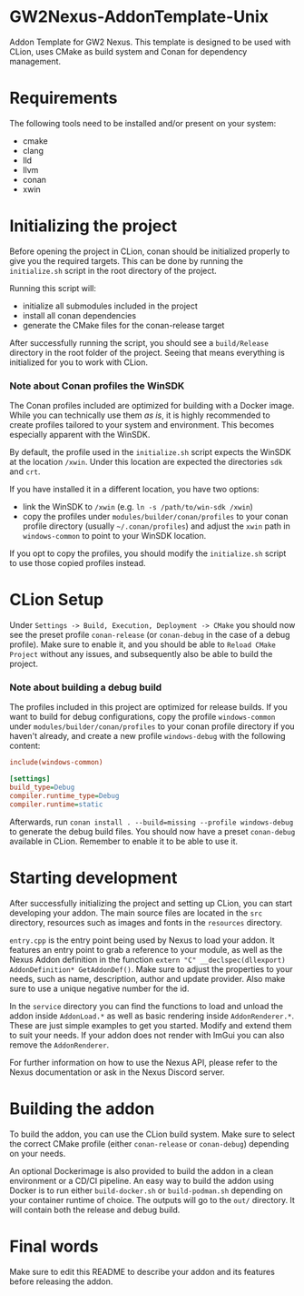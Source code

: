 # GW2Nexus-AddonTemplate-Unix
Addon Template for GW2 Nexus. 
This template is designed to be used with CLion, uses CMake as build system and Conan for dependency management.

# Requirements
The following tools need to be installed and/or present on your system:
- cmake
- clang
- lld
- llvm
- conan
- xwin

# Initializing the project
Before opening the project in CLion, conan should be initialized properly to give you the required targets.
This can be done by running the `initialize.sh` script in the root directory of the project.

Running this script will:
- initialize all submodules included in the project
- install all conan dependencies
- generate the CMake files for the conan-release target

After successfully running the script, you should see a `build/Release` directory in the root folder of the project.
Seeing that means everything is initialized for you to work with CLion.

### Note about Conan profiles the WinSDK
The Conan profiles included are optimized for building with a Docker image. While you can technically use them *as is*, 
it is highly recommended to create profiles tailored to your system and environment. This becomes especially apparent with the WinSDK.

By default, the profile used in the `initialize.sh` script expects the WinSDK at the location `/xwin`.
Under this location are expected the directories `sdk` and `crt`.

If you have installed it in a different location, you have two options:
- link the WinSDK to `/xwin` (e.g. `ln -s /path/to/win-sdk /xwin`)
- copy the profiles under `modules/builder/conan/profiles` to your conan profile directory (usually `~/.conan/profiles`) and adjust the `xwin` path in `windows-common` to point to your WinSDK location.

If you opt to copy the profiles, you should modify the `initialize.sh` script to use those copied profiles instead.

# CLion Setup
Under `Settings -> Build, Execution, Deployment -> CMake` you should now see the preset profile `conan-release` (or `conan-debug` in the case of a debug profile).
Make sure to enable it, and you should be able to `Reload CMake Project` without any issues, and subsequently also be able to build the project.

### Note about building a debug build
The profiles included in this project are optimized for release builds. If you want to build for debug configurations, copy the profile `windows-common` under
`modules/builder/conan/profiles` to your conan profile directory if you haven't already, 
and create a new profile `windows-debug` with the following content:

```ini
include(windows-common)

[settings]
build_type=Debug
compiler.runtime_type=Debug
compiler.runtime=static
```

Afterwards, run `conan install . --build=missing --profile windows-debug` to generate the debug build files.
You should now have a preset `conan-debug` available in CLion. Remember to enable it to be able to use it.

# Starting development
After successfully initializing the project and setting up CLion, you can start developing your addon.
The main source files are located in the `src` directory, resources such as images and fonts in the `resources` directory.

`entry.cpp` is the entry point being used by Nexus to load your addon. It features an entry point to grab a reference to your module,
as well as the Nexus Addon definition in the function `extern "C" __declspec(dllexport) AddonDefinition* GetAddonDef()`.
Make sure to adjust the properties to your needs, such as name, description, author and update provider. Also make sure to use a unique negative number for the id.

In the `service` directory you can find the functions to load and unload the addon inside `AddonLoad.*` as well as basic rendering inside `AddonRenderer.*`.
These are just simple examples to get you started. Modify and extend them to suit your needs. If your addon does not render with ImGui you can also remove the `AddonRenderer`.

For further information on how to use the Nexus API, please refer to the Nexus documentation or ask in the Nexus Discord server.

# Building the addon
To build the addon, you can use the CLion build system. Make sure to select the correct CMake profile (either `conan-release` or `conan-debug`) depending on your needs.

An optional Dockerimage is also provided to build the addon in a clean environment or a CD/CI pipeline. An easy way to build the addon using
Docker is to run either `build-docker.sh` or `build-podman.sh` depending on your container runtime of choice. The outputs will go to the `out/` directory.
It will contain both the release and debug build.

# Final words
Make sure to edit this README to describe your addon and its features before releasing the addon.
